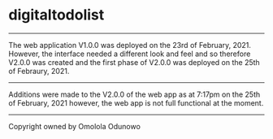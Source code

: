 # digitaltodolist

---
The web application V1.0.0 was deployed on the 23rd of February, 2021. However, the interface needed a different look and feel and so therefore V2.0.0 was created and the first phase of V2.0.0 was deployed on the 25th of Febraury, 2021. 

---
Additions were made to the V2.0.0 of the web app as at 7:17pm on the 25th of February, 2021 however, the web app is not full functional at the moment.

---
Copyright owned by Omolola Odunowo
